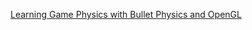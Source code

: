 [Learning Game Physics with Bullet Physics and OpenGL](https://www.packtpub.com/game-development/learning-game-physics-bullet-physics-and-opengl)
